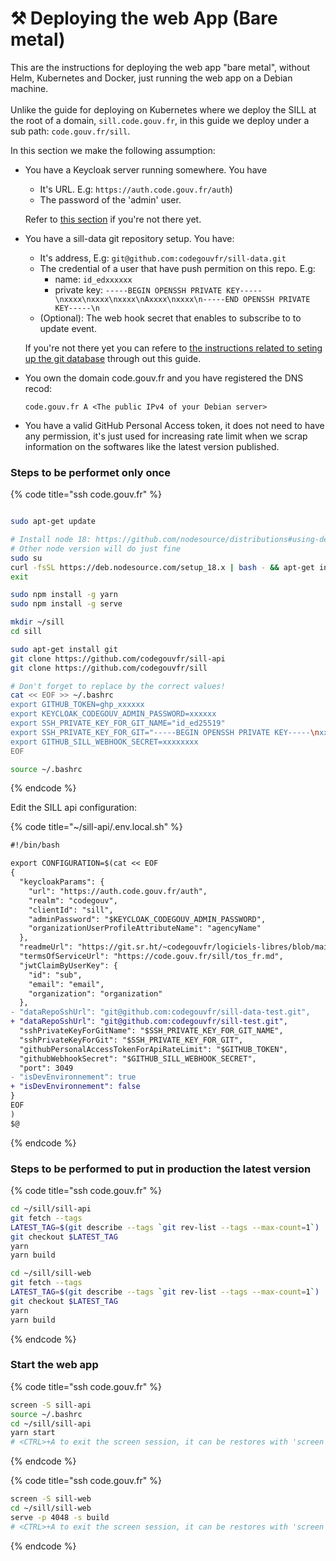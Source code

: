 # ⚒ Deploying the web App (Bare metal)

This are the instructions for deploying the web app "bare metal", without Helm, Kubernetes and Docker, just running the web app on a Debian machine.  \
\
Unlike the guide for deploying on Kubernetes where we deploy the SILL at the root of a domain, `sill.code.gouv.fr`, in this guide we deploy under a sub path: `code.gouv.fr/sill`.

In this section we make the following assumption: &#x20;

*   You have a Keycloak server running somewhere. You have

    * It's URL. E.g: `https://auth.code.gouv.fr/auth`)&#x20;
    * The password of the 'admin' user.&#x20;

    Refer to [this section](deploying.md#installing-keycloak) if you're not there yet.
*   You have a sill-data git repository setup. You have:

    * It's address, E.g: `git@github.com:codegouvfr/sill-data.git`
    * The credential of a user that have push permition on this repo. E.g:&#x20;
      * name: `id_edxxxxxx`
      * private key: `-----BEGIN OPENSSH PRIVATE KEY-----\nxxxx\nxxxx\nxxxx\nAxxxx\nxxxx\n-----END OPENSSH PRIVATE KEY-----\n`
    * (Optional): The web hook secret that enables to subscribe to to update event.

    If you're not there yet you can refere to [the instructions related to seting up the git database](deploying.md#the-git-based-database) through out this guide.
*   You own the domain code.gouv.fr and you have registered the DNS recod:

    `code.gouv.fr A <The public IPv4 of your Debian server>`
* You have a valid GitHub Personal Access token, it does not need to have any permission, it's just used for increasing rate limit when we scrap information on the softwares like the latest version published. &#x20;

### Steps to be performet only once

{% code title="ssh code.gouv.fr" %}
```bash

sudo apt-get update

# Install node 18: https://github.com/nodesource/distributions#using-debian-as-root
# Other node version will do just fine
sudo su
curl -fsSL https://deb.nodesource.com/setup_18.x | bash - && apt-get install -y nodejs
exit

sudo npm install -g yarn
sudo npm install -g serve

mkdir ~/sill
cd sill

sudo apt-get install git
git clone https://github.com/codegouvfr/sill-api
git clone https://github.com/codegouvfr/sill

# Don't forget to replace by the correct values!
cat << EOF >> ~/.bashrc
export GITHUB_TOKEN=ghp_xxxxxx
export KEYCLOAK_CODEGOUV_ADMIN_PASSWORD=xxxxxx
export SSH_PRIVATE_KEY_FOR_GIT_NAME="id_ed25519"
export SSH_PRIVATE_KEY_FOR_GIT="-----BEGIN OPENSSH PRIVATE KEY-----\nxxxx\nxxxx\nxxxx\nAxxxx\nxxxx\n-----END OPENSSH PRIVATE KEY-----\n"
export GITHUB_SILL_WEBHOOK_SECRET=xxxxxxxx
EOF

source ~/.bashrc
```
{% endcode %}

Edit the SILL api configuration:

{% code title="~/sill-api/.env.local.sh" %}
```diff
#!/bin/bash

export CONFIGURATION=$(cat << EOF
{
  "keycloakParams": {
    "url": "https://auth.code.gouv.fr/auth",
    "realm": "codegouv",
    "clientId": "sill",
    "adminPassword": "$KEYCLOAK_CODEGOUV_ADMIN_PASSWORD",
    "organizationUserProfileAttributeName": "agencyName"
  },
  "readmeUrl": "https://git.sr.ht/~codegouvfr/logiciels-libres/blob/main/sill.md",
  "termsOfServiceUrl": "https://code.gouv.fr/sill/tos_fr.md",
  "jwtClaimByUserKey": {
    "id": "sub",
    "email": "email",
    "organization": "organization"
  },
- "dataRepoSshUrl": "git@github.com:codegouvfr/sill-data-test.git",
+ "dataRepoSshUrl": "git@github.com:codegouvfr/sill-test.git",
  "sshPrivateKeyForGitName": "$SSH_PRIVATE_KEY_FOR_GIT_NAME",
  "sshPrivateKeyForGit": "$SSH_PRIVATE_KEY_FOR_GIT",
  "githubPersonalAccessTokenForApiRateLimit": "$GITHUB_TOKEN",
  "githubWebhookSecret": "$GITHUB_SILL_WEBHOOK_SECRET",
  "port": 3049
- "isDevEnvironnement": true
+ "isDevEnvironnement": false
}
EOF
) 
$@
```
{% endcode %}

### Steps to be performed to put in production the latest version

{% code title="ssh code.gouv.fr" %}
```bash
cd ~/sill/sill-api
git fetch --tags
LATEST_TAG=$(git describe --tags `git rev-list --tags --max-count=1`)
git checkout $LATEST_TAG
yarn
yarn build

cd ~/sill/sill-web
git fetch --tags
LATEST_TAG=$(git describe --tags `git rev-list --tags --max-count=1`)
git checkout $LATEST_TAG
yarn
yarn build
```
{% endcode %}

### Start the web app

{% code title="ssh code.gouv.fr" %}
```bash
screen -S sill-api
source ~/.bashrc
cd ~/sill/sill-api
yarn start
# <CTRL>+A to exit the screen session, it can be restores with 'screen -r sill-api'
```
{% endcode %}

{% code title="ssh code.gouv.fr" %}
```bash
screen -S sill-web
cd ~/sill/sill-web
serve -p 4048 -s build
# <CTRL>+A to exit the screen session, it can be restores with 'screen -r sill-web'
```
{% endcode %}
